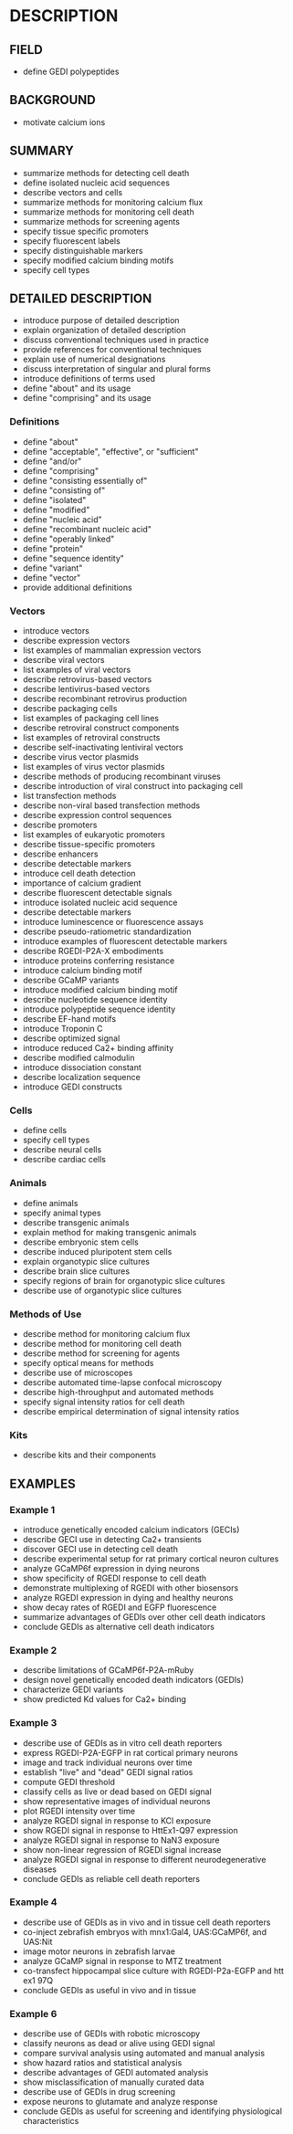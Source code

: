 # DESCRIPTION

## FIELD

- define GEDI polypeptides

## BACKGROUND

- motivate calcium ions

## SUMMARY

- summarize methods for detecting cell death
- define isolated nucleic acid sequences
- describe vectors and cells
- summarize methods for monitoring calcium flux
- summarize methods for monitoring cell death
- summarize methods for screening agents
- specify tissue specific promoters
- specify fluorescent labels
- specify distinguishable markers
- specify modified calcium binding motifs
- specify cell types

## DETAILED DESCRIPTION

- introduce purpose of detailed description
- explain organization of detailed description
- discuss conventional techniques used in practice
- provide references for conventional techniques
- explain use of numerical designations
- discuss interpretation of singular and plural forms
- introduce definitions of terms used
- define "about" and its usage
- define "comprising" and its usage

### Definitions

- define "about"
- define "acceptable", "effective", or "sufficient"
- define "and/or"
- define "comprising"
- define "consisting essentially of"
- define "consisting of"
- define "isolated"
- define "modified"
- define "nucleic acid"
- define "recombinant nucleic acid"
- define "operably linked"
- define "protein"
- define "sequence identity"
- define "variant"
- define "vector"
- provide additional definitions

### Vectors

- introduce vectors
- describe expression vectors
- list examples of mammalian expression vectors
- describe viral vectors
- list examples of viral vectors
- describe retrovirus-based vectors
- describe lentivirus-based vectors
- describe recombinant retrovirus production
- describe packaging cells
- list examples of packaging cell lines
- describe retroviral construct components
- list examples of retroviral constructs
- describe self-inactivating lentiviral vectors
- describe virus vector plasmids
- list examples of virus vector plasmids
- describe methods of producing recombinant viruses
- describe introduction of viral construct into packaging cell
- list transfection methods
- describe non-viral based transfection methods
- describe expression control sequences
- describe promoters
- list examples of eukaryotic promoters
- describe tissue-specific promoters
- describe enhancers
- describe detectable markers
- introduce cell death detection
- importance of calcium gradient
- describe fluorescent detectable signals
- introduce isolated nucleic acid sequence
- describe detectable markers
- introduce luminescence or fluorescence assays
- describe pseudo-ratiometric standardization
- introduce examples of fluorescent detectable markers
- describe RGEDI-P2A-X embodiments
- introduce proteins conferring resistance
- introduce calcium binding motif
- describe GCaMP variants
- introduce modified calcium binding motif
- describe nucleotide sequence identity
- introduce polypeptide sequence identity
- describe EF-hand motifs
- introduce Troponin C
- describe optimized signal
- introduce reduced Ca2+ binding affinity
- describe modified calmodulin
- introduce dissociation constant
- describe localization sequence
- introduce GEDI constructs

### Cells

- define cells
- specify cell types
- describe neural cells
- describe cardiac cells

### Animals

- define animals
- specify animal types
- describe transgenic animals
- explain method for making transgenic animals
- describe embryonic stem cells
- describe induced pluripotent stem cells
- explain organotypic slice cultures
- describe brain slice cultures
- specify regions of brain for organotypic slice cultures
- describe use of organotypic slice cultures

### Methods of Use

- describe method for monitoring calcium flux
- describe method for monitoring cell death
- describe method for screening for agents
- specify optical means for methods
- describe use of microscopes
- describe automated time-lapse confocal microscopy
- describe high-throughput and automated methods
- specify signal intensity ratios for cell death
- describe empirical determination of signal intensity ratios

### Kits

- describe kits and their components

## EXAMPLES

### Example 1

- introduce genetically encoded calcium indicators (GECIs)
- describe GECI use in detecting Ca2+ transients
- discover GECI use in detecting cell death
- describe experimental setup for rat primary cortical neuron cultures
- analyze GCaMP6f expression in dying neurons
- show specificity of RGEDI response to cell death
- demonstrate multiplexing of RGEDI with other biosensors
- analyze RGEDI expression in dying and healthy neurons
- show decay rates of RGEDI and EGFP fluorescence
- summarize advantages of GEDIs over other cell death indicators
- conclude GEDIs as alternative cell death indicators

### Example 2

- describe limitations of GCaMP6f-P2A-mRuby
- design novel genetically encoded death indicators (GEDIs)
- characterize GEDI variants
- show predicted Kd values for Ca2+ binding

### Example 3

- describe use of GEDIs as in vitro cell death reporters
- express RGEDI-P2A-EGFP in rat cortical primary neurons
- image and track individual neurons over time
- establish "live" and "dead" GEDI signal ratios
- compute GEDI threshold
- classify cells as live or dead based on GEDI signal
- show representative images of individual neurons
- plot RGEDI intensity over time
- analyze RGEDI signal in response to KCl exposure
- show RGEDI signal in response to HttEx1-Q97 expression
- analyze RGEDI signal in response to NaN3 exposure
- show non-linear regression of RGEDI signal increase
- analyze RGEDI signal in response to different neurodegenerative diseases
- conclude GEDIs as reliable cell death reporters

### Example 4

- describe use of GEDIs as in vivo and in tissue cell death reporters
- co-inject zebrafish embryos with mnx1:Gal4, UAS:GCaMP6f, and UAS:Nit
- image motor neurons in zebrafish larvae
- analyze GCaMP signal in response to MTZ treatment
- co-transfect hippocampal slice culture with RGEDI-P2a-EGFP and htt ex1 97Q
- conclude GEDIs as useful in vivo and in tissue

### Example 6

- describe use of GEDIs with robotic microscopy
- classify neurons as dead or alive using GEDI signal
- compare survival analysis using automated and manual analysis
- show hazard ratios and statistical analysis
- describe advantages of GEDI automated analysis
- show misclassification of manually curated data
- describe use of GEDIs in drug screening
- expose neurons to glutamate and analyze response
- conclude GEDIs as useful for screening and identifying physiological characteristics

